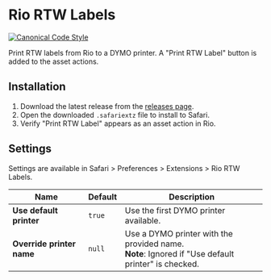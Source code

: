 # Rio RTW Labels

[![Canonical Code Style](https://img.shields.io/badge/code%20style-canonical-blue.svg?style=flat-square)](https://github.com/gajus/canonical)

Print RTW labels from Rio to a DYMO printer. A "Print RTW Label" button is added
to the asset actions.

## Installation

1. Download the latest release from the
   [releases page](https://github.com/angeloashmore/rio-rtw-labels/releases).
1. Open the downloaded `.safariextz` file to install to Safari.
1. Verify "Print RTW Label" appears as an asset action in Rio.

## Settings

Settings are available in Safari > Preferences > Extensions > Rio RTW Labels.

| Name | Default | Description |
| --- | --- | --- |
| **Use default printer** | `true` | Use the first DYMO printer available. |
| **Override printer name** | `null` | Use a DYMO printer with the provided name.<br/>**Note**: Ignored if "Use default printer" is checked. |
